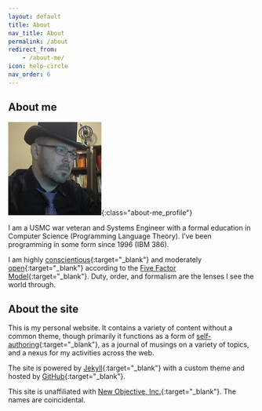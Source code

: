 ```yaml
---
layout: default
title: About
nav_title: About
permalink: /about
redirect_from:
    - /about-me/
icon: help-circle
nav_order: 6
---
```


## About me

![Profile Image](/images/profile/top-hat-justice.jpg){:class="about-me_profile"}

I am a USMC war veteran and Systems Engineer with a formal education in Computer Science (Programming Language Theory).
I’ve been programming in some form since 1996 (IBM 386).

I am highly [conscientious](https://www.youtube.com/watch?v=q15eTySnWxc){:target="_blank"} and moderately
[open](https://www.youtube.com/watch?v=qRFxulvRC7I){:target="_blank"} according to the [Five Factor Model](https://en.wikipedia.org/wiki/Big_Five_personality_traits){:target="_blank"}.
Duty, order, and formalism are the lenses I see the world through.

## About the site

This is my personal website. It contains a variety of content without a common theme,
though primarily it functions as a form of [self-authoring](https://youtu.be/qa9u5t3C0AI){:target="_blank"},
as a journal of musings on a variety of topics, and a nexus for my activities across the web.

The site is powered by [Jekyll](https://jekyllrb.com/){:target="_blank"} with a custom theme and hosted by [GitHub](https://github.com/thenewobjective/thenewobjective.github.io){:target="_blank"}.

This site is unaffiliated with [New Objective, Inc.](http://www.newobjective.com/){:target="_blank"}. The names are coincidental.
